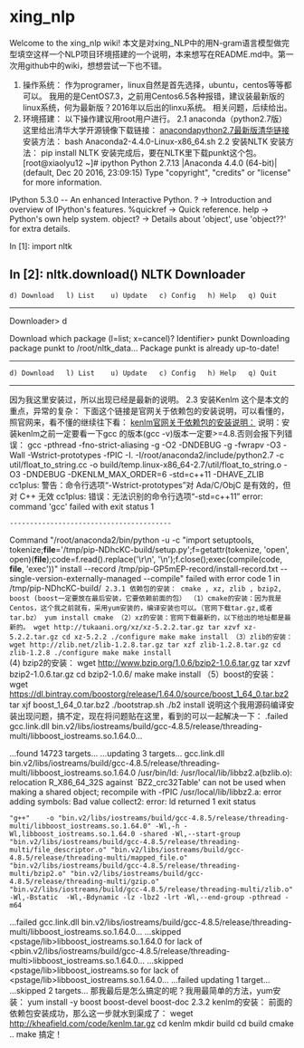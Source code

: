 # xing_nlp
Welcome to the xing_nlp wiki!
  本文是对xing_NLP中的用N-gram语言模型做完型填空这样一个NLP项目环境搭建的一个说明，本来想写在README.md中。第一次用github中的wiki，想想尝试一下也不错。
1. 操作系统：
   作为programer，linux自然是首先选择，ubuntu，centos等等都可以。
   我用的是CentOS7.3，之前用Centos6.5各种报错，建议装最新版的linux系统，何为最新版？2016年以后出的linxu系统。
   相关问题，后续给出。
2. 环境搭建：
   以下操作建议用root用户进行。
  2.1 anaconda（python2.7版）这里给出清华大学开源镜像下载链接：
   [anacondapython2.7最新版清华链接](https://mirrors.tuna.tsinghua.edu.cn/anaconda/archive/Anaconda2-4.4.0-Linux-x86_64.sh)
  安装方法：
    bash Anaconda2-4.4.0-Linux-x86_64.sh
   2.2 安装NLTK
     安装方法：
      pip install NLTK
     安装完成后，要在NLTK里下载punkt这个包。
      [root@xiaolyu12 ~]# ipython
Python 2.7.13 |Anaconda 4.4.0 (64-bit)| (default, Dec 20 2016, 23:09:15) 
Type "copyright", "credits" or "license" for more information.

IPython 5.3.0 -- An enhanced Interactive Python.
?         -> Introduction and overview of IPython's features.
%quickref -> Quick reference.
help      -> Python's own help system.
object?   -> Details about 'object', use 'object??' for extra details.

In [1]: import nltk

In [2]: nltk.download()
NLTK Downloader
---------------------------------------------------------------------------
    d) Download   l) List    u) Update   c) Config   h) Help   q) Quit
---------------------------------------------------------------------------
Downloader> d

Download which package (l=list; x=cancel)?
  Identifier> punkt
    Downloading package punkt to /root/nltk_data...
      Package punkt is already up-to-date!

---------------------------------------------------------------------------
    d) Download   l) List    u) Update   c) Config   h) Help   q) Quit
---------------------------------------------------------------------------
   因为我这里安装过，所以出现已经是最新的说明。
   2.3 安装Kenlm
       这个是本文的重点，异常的复杂：
       下面这个链接是官网关于依赖包的安装说明，可以看懂的，照官网来，看不懂的继续往下看：
       [kenlm官网关于依赖包的安装说明：](https://kheafield.com/code/kenlm/dependencies/)
        说明：安装kenlm之前一定要看一下gcc 的版本(gcc -v)版本一定要>=4.8.否则会报下列错误：
        gcc -pthread -fno-strict-aliasing -g -O2 -DNDEBUG -g -fwrapv -O3 -Wall -Wstrict-prototypes -fPIC -I. -I/root/anaconda2/include/python2.7 -c util/float_to_string.cc -o build/temp.linux-x86_64-2.7/util/float_to_string.o -O3 -DNDEBUG -DKENLM_MAX_ORDER=6 -std=c++11 -DHAVE_ZLIB
    cc1plus: 警告：命令行选项“-Wstrict-prototypes”对 Ada/C/ObjC 是有效的，但对 C++ 无效
    cc1plus: 错误：无法识别的命令行选项“-std=c++11”
    error: command 'gcc' failed with exit status 1
    
    ----------------------------------------
Command "/root/anaconda2/bin/python -u -c "import setuptools, tokenize;__file__='/tmp/pip-NDhcKC-build/setup.py';f=getattr(tokenize, 'open', open)(__file__);code=f.read().replace('\r\n', '\n');f.close();exec(compile(code, __file__, 'exec'))" install --record /tmp/pip-GP5mEP-record/install-record.txt --single-version-externally-managed --compile" failed with error code 1 in /tmp/pip-NDhcKC-build/`
     2.3.1 依赖包的安装：
          cmake , xz, zlib , bzip2, boost (boost一定要放在最后安装，它要依赖前面的包）
          （1）cmake的安装：因为我是Centos，这个我之前就有，采用yum安装的，编译安装也可以。（官网下载tar.gz,或者tar.bz）
          yum install cmake
          （2）xz的安装：官网下载最新的，以下给出的地址都是最新的。
              wget http://tukaani.org/xz/xz-5.2.2.tar.gz
               tar xzvf xz-5.2.2.tar.gz
               cd xz-5.2.2
               ./configure
               make
               make install
           （3）zlib的安装：
              wget http://zlib.net/zlib-1.2.8.tar.gz
                tar xzf zlib-1.2.8.tar.gz
                cd zlib-1.2.8
                ./configure
                 make
                 make install`   
            (4) bzip2的安装：
                wget http://www.bzip.org/1.0.6/bzip2-1.0.6.tar.gz
                 tar xzvf bzip2-1.0.6.tar.gz
                 cd bzip2-1.0.6/
                 make
                 make install
             （5）boost的安装：
                   wget https://dl.bintray.com/boostorg/release/1.64.0/source/boost_1_64_0.tar.bz2
                     tar xjf boost_1_64_0.tar.bz2
                     ./bootstrap.sh
                    ./b2 install
               说明这个我用源码编译安装出现问题，搞不定，现在将问题贴在这里，看到的可以一起解决一下：
               .failed gcc.link.dll bin.v2/libs/iostreams/build/gcc-4.8.5/release/threading-multi/libboost_iostreams.so.1.64.0...



...found 14723 targets...
...updating 3 targets...
gcc.link.dll bin.v2/libs/iostreams/build/gcc-4.8.5/release/threading-multi/libboost_iostreams.so.1.64.0
/usr/bin/ld: /usr/local/lib/libbz2.a(bzlib.o): relocation R_X86_64_32S against `BZ2_crc32Table' can not be used when making a shared object; recompile with -fPIC
/usr/local/lib/libbz2.a: error adding symbols: Bad value
collect2: error: ld returned 1 exit status

    "g++"    -o "bin.v2/libs/iostreams/build/gcc-4.8.5/release/threading-multi/libboost_iostreams.so.1.64.0" -Wl,-h -Wl,libboost_iostreams.so.1.64.0 -shared -Wl,--start-group "bin.v2/libs/iostreams/build/gcc-4.8.5/release/threading-multi/file_descriptor.o" "bin.v2/libs/iostreams/build/gcc-4.8.5/release/threading-multi/mapped_file.o" "bin.v2/libs/iostreams/build/gcc-4.8.5/release/threading-multi/bzip2.o" "bin.v2/libs/iostreams/build/gcc-4.8.5/release/threading-multi/gzip.o" "bin.v2/libs/iostreams/build/gcc-4.8.5/release/threading-multi/zlib.o"  -Wl,-Bstatic  -Wl,-Bdynamic -lz -lbz2 -lrt -Wl,--end-group -pthread -m64 

...failed gcc.link.dll bin.v2/libs/iostreams/build/gcc-4.8.5/release/threading-multi/libboost_iostreams.so.1.64.0...
...skipped <pstage/lib>libboost_iostreams.so.1.64.0 for lack of <pbin.v2/libs/iostreams/build/gcc-4.8.5/release/threading-multi>libboost_iostreams.so.1.64.0...
...skipped <pstage/lib>libboost_iostreams.so for lack of <pstage/lib>libboost_iostreams.so.1.64.0...
...failed updating 1 target...
...skipped 2 targets...
            那我最后是怎么搞定的呢？我用最简单的方法，yum安装：
             yum install -y boost boost-devel boost-doc
       2.3.2 kenlm的安装：
            前面的依赖包安装成功，那么这一步就水到渠成了：
           weget http://kheafield.com/code/kenlm.tar.gz 
           cd kenlm 
           mkdir build 
           cd build 
           cmake .. 
           make
          搞定！

    
      
